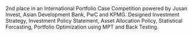 2nd place in an International Portfolio Case Competition powered by Jusan Invest, Asian Development Bank, PwC and KPMG. Designed Investment Strategy, Investment Policy Statement,  Asset Allocation Policy, Statistical Forcasting, Portfolio Optimization using MPT and Back Testing.
